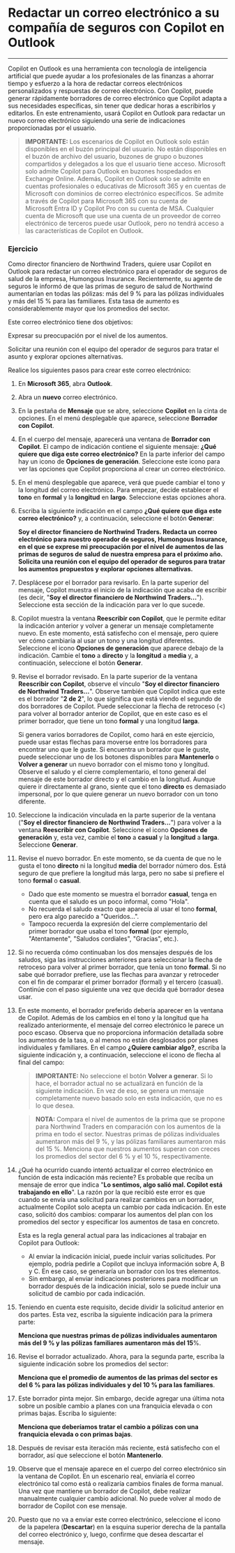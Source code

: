 # Redactar un correo electrónico a su compañía de seguros con Copilot en Outlook
---
Copilot en Outlook es una herramienta con tecnología de inteligencia artificial que puede ayudar a los profesionales de las finanzas a ahorrar tiempo y esfuerzo a la hora de redactar correos electrónicos personalizados y respuestas de correo electrónico. Con Copilot, puede generar rápidamente borradores de correo electrónico que Copilot adapta a sus necesidades específicas, sin tener que dedicar horas a escribirlos y editarlos. En este entrenamiento, usará Copilot en Outlook para redactar un nuevo correo electrónico siguiendo una serie de indicaciones proporcionadas por el usuario.

> **IMPORTANTE:** Los escenarios de Copilot en Outlook solo están disponibles en el buzón principal del usuario. No están disponibles en el buzón de archivo del usuario, buzones de grupo o buzones compartidos y delegados a los que el usuario tiene acceso. Microsoft solo admite Copilot para Outlook en buzones hospedados en Exchange Online. Además, Copilot en Outlook solo se admite en cuentas profesionales o educativas de Microsoft 365 y en cuentas de Microsoft con dominios de correo electrónico específicos. Se admite a través de Copilot para Microsoft 365 con su cuenta de Microsoft Entra ID y Copilot Pro con su cuenta de MSA. Cualquier cuenta de Microsoft que use una cuenta de un proveedor de correo electrónico de terceros puede usar Outlook, pero no tendrá acceso a las características de Copilot en Outlook.

### Ejercicio

Como director financiero de Northwind Traders, quiere usar Copilot en Outlook para redactar un correo electrónico para el operador de seguros de salud de la empresa, Humongous Insurance. Recientemente, su agente de seguros le informó de que las primas de seguro de salud de Northwind aumentarían en todas las pólizas: más del 9 % para las pólizas individuales y más del 15 % para las familiares. Esta tasa de aumento es considerablemente mayor que los promedios del sector.

Este correo electrónico tiene dos objetivos:

Expresar su preocupación por el nivel de los aumentos.

Solicitar una reunión con el equipo del operador de seguros para tratar el asunto y explorar opciones alternativas.

Realice los siguientes pasos para crear este correo electrónico:

1.  En **Microsoft 365**, abra **Outlook**.
2.  Abra un **nuevo** correo electrónico.
3.  En la pestaña de **Mensaje** que se abre, seleccione **Copilot** en la cinta de opciones. En el menú desplegable que aparece, seleccione **Borrador con Copilot**.
4.  En el cuerpo del mensaje, aparecerá una ventana de **Borrador con Copilot**. El campo de indicación contiene el siguiente mensaje: **¿Qué quiere que diga este correo electrónico?** En la parte inferior del campo hay un icono de **Opciones de generación**. Seleccione este icono para ver las opciones que Copilot proporciona al crear un correo electrónico.
5.  En el menú desplegable que aparece, verá que puede cambiar el tono y la longitud del correo electrónico. Para empezar, decide establecer el **tono** en **formal** y la **longitud** en **largo**. Seleccione estas opciones ahora.
6.  Escriba la siguiente indicación en el campo **¿Qué quiere que diga este correo electrónico?** y, a continuación, seleccione el botón **Generar**:
    
    **Soy el director financiero de Northwind Traders. Redacta un correo electrónico para nuestro operador de seguros, Humongous Insurance, en el que se exprese mi preocupación por el nivel de aumentos de las primas de seguros de salud de nuestra empresa para el próximo año. Solicita una reunión con el equipo del operador de seguros para tratar los aumentos propuestos y explorar opciones alternativas.** 
7.  Desplácese por el borrador para revisarlo. En la parte superior del mensaje, Copilot muestra el inicio de la indicación que acaba de escribir (es decir, "**Soy el director financiero de Northwind Traders...**"). Seleccione esta sección de la indicación para ver lo que sucede.
8.  Copilot muestra la ventana **Reescribir con Copilot**, que le permite editar la indicación anterior y volver a generar un mensaje completamente nuevo. En este momento, está satisfecho con el mensaje, pero quiere ver cómo cambiaría al usar un tono y una longitud diferentes. Seleccione el icono **Opciones de generación** que aparece debajo de la indicación. Cambie el **tono** a **directo** y la **longitud** a **media** y, a continuación, seleccione el botón **Generar**.
9.  Revise el borrador revisado. En la parte superior de la ventana **Reescribir con Copilot**, observe el vínculo "**Soy el director financiero de Northwind Traders...**". Observe también que Copilot indica que este es el borrador "**2 de 2**", lo que significa que está viendo el segundo de dos borradores de Copilot. Puede seleccionar la flecha de retroceso (&lt;) para volver al borrador anterior de Copilot, que en este caso es el primer borrador, que tiene un tono **formal** y una longitud **larga**.
    
    Si genera varios borradores de Copilot, como hará en este ejercicio, puede usar estas flechas para moverse entre los borradores para encontrar uno que le guste. Si encuentra un borrador que le guste, puede seleccionar uno de los botones disponibles para **Mantenerlo** o **Volver a generar** un nuevo borrador con el mismo tono y longitud. Observe el saludo y el cierre complementario, el tono general del mensaje de este borrador directo y el cambio en la longitud. Aunque quiere ir directamente al grano, siente que el tono **directo** es demasiado impersonal, por lo que quiere generar un nuevo borrador con un tono diferente.
10. Seleccione la indicación vinculada en la parte superior de la ventana ("**Soy el director financiero de Northwind Traders...**") para volver a la ventana **Reescribir con Copilot**. Seleccione el icono **Opciones de generación** y, esta vez, cambie el **tono** a **casual** y la **longitud** a **larga**. Seleccione **Generar**.
11. Revise el nuevo borrador. En este momento, se da cuenta de que no le gusta el tono **directo** ni la longitud **media** del borrador número dos. Está seguro de que prefiere la longitud más larga, pero no sabe si prefiere el tono **formal** o **casual**.
     -  Dado que este momento se muestra el borrador **casual**, tenga en cuenta que el saludo es un poco informal, como "Hola".
     -  No recuerda el saludo exacto que aparecía al usar el tono **formal**, pero era algo parecido a "Queridos...".
     -  Tampoco recuerda la expresión del cierre complementario del primer borrador que usaba el tono **formal** (por ejemplo, "Atentamente", "Saludos cordiales", "Gracias", etc.).
12. Si no recuerda cómo continuaban los dos mensajes después de los saludos, siga las instrucciones anteriores para seleccionar la flecha de retroceso para volver al primer borrador, que tenía un tono **formal**. Si no sabe qué borrador prefiere, use las flechas para avanzar y retroceder con el fin de comparar el primer borrador (formal) y el tercero (casual). Continúe con el paso siguiente una vez que decida qué borrador desea usar.
13. En este momento, el borrador preferido debería aparecer en la ventana de Copilot. Además de los cambios en el tono y la longitud que ha realizado anteriormente, el mensaje del correo electrónico le parece un poco escaso. Observa que no proporciona información detallada sobre los aumentos de la tasa, o al menos no están desglosados por planes individuales y familiares. En el campo **¿Quiere cambiar algo?**, escriba la siguiente indicación y, a continuación, seleccione el icono de flecha al final del campo:
    
    > **IMPORTANTE:** No seleccione el botón **Volver a generar**. Si lo hace, el borrador actual no se actualizará en función de la siguiente indicación. En vez de eso, se genera un mensaje completamente nuevo basado solo en esta indicación, que no es lo que desea.
    
    > **NOTA:** Compara el nivel de aumentos de la prima que se propone para Northwind Traders en comparación con los aumentos de la prima en todo el sector. Nuestras primas de pólizas individuales aumentaron más del 9 %, y las pólizas familiares aumentaron más del 15 %. Menciona que nuestros aumentos superan con creces los promedios del sector del 6 % y el 10 %, respectivamente.
14. ¿Qué ha ocurrido cuando intentó actualizar el correo electrónico en función de esta indicación más reciente? Es probable que reciba un mensaje de error que indica "**Lo sentimos, algo salió mal. Copilot está trabajando en ello**". La razón por la que recibió este error es que cuando se envía una solicitud para realizar cambios en un borrador, actualmente Copilot solo acepta un cambio por cada indicación. En este caso, solicitó dos cambios: comparar los aumentos del plan con los promedios del sector y especificar los aumentos de tasa en concreto.
    
    Esta es la regla general actual para las indicaciones al trabajar en Copilot para Outlook:
    
    
     -  Al enviar la indicación inicial, puede incluir varias solicitudes. Por ejemplo, podría pedirle a Copilot que incluya información sobre A, B y C. En ese caso, se generaría un borrador con los tres elementos.
     -  Sin embargo, al enviar indicaciones posteriores para modificar un borrador después de la indicación inicial, solo se puede incluir una solicitud de cambio por cada indicación.
     
15. Teniendo en cuenta este requisito, decide dividir la solicitud anterior en dos partes. Esta vez, escriba la siguiente indicación para la primera parte:
    
    **Menciona que nuestras primas de pólizas individuales aumentaron más del 9 % y las pólizas familiares aumentaron más del 15**%.
16. Revise el borrador actualizado. Ahora, para la segunda parte, escriba la siguiente indicación sobre los promedios del sector:
    
    **Menciona que el promedio de aumentos de las primas del sector es del 6 % para las pólizas individuales y del 10 % para las familiares**.
17. Este borrador pinta mejor. Sin embargo, decide agregar una última nota sobre un posible cambio a planes con una franquicia elevada o con primas bajas. Escriba lo siguiente:
    
    **Menciona que deberíamos tratar el cambio a pólizas con una franquicia elevada o con primas bajas**.
18. Después de revisar esta iteración más reciente, está satisfecho con el borrador, así que seleccione el botón **Mantenerlo**.
19. Observe que el mensaje aparece en el cuerpo del correo electrónico sin la ventana de Copilot. En un escenario real, enviaría el correo electrónico tal como está o realizaría cambios finales de forma manual. Una vez que mantiene un borrador de Copilot, debe realizar manualmente cualquier cambio adicional. No puede volver al modo de borrador de Copilot con ese mensaje.
20. Puesto que no va a enviar este correo electrónico, seleccione el icono de la papelera (**Descartar**) en la esquina superior derecha de la pantalla del correo electrónico y, luego, confirme que desea descartar el mensaje.
